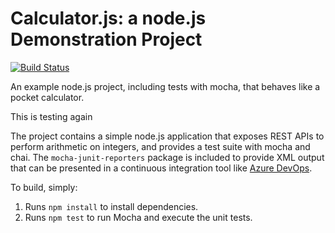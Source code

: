 Calculator.js: a node.js Demonstration Project
==============================================
[![Build Status](https://dev.azure.com/wesleywlrnazr400/Integrating%20External%20Source%20Control%20with%20Azure%20Pipelines/_apis/build/status/wesleyw-lrn-azr400.calculator?branchName=master)](https://dev.azure.com/wesleywlrnazr400/Integrating%20External%20Source%20Control%20with%20Azure%20Pipelines/_build/latest?definitionId=9&branchName=master)

An example node.js project, including tests with mocha, that behaves like
a pocket calculator.


This is testing again

The project contains a simple node.js application that exposes REST APIs
to perform arithmetic on integers, and provides a test suite with mocha
and chai.  The `mocha-junit-reporters` package is included to provide XML
output that can be presented in a continuous integration tool like
[Azure DevOps](https://azure.com/devops).

To build, simply:

1. Runs `npm install` to install dependencies.
2. Runs `npm test` to run Mocha and execute the unit tests.

